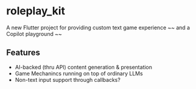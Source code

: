 # roleplay_kit

A new Flutter project for providing custom text game experience
~~ and a Copilot playground ~~

## Features
- AI-backed (thru API) content generation & presentation
- Game Mechanincs running on top of ordinary LLMs
- Non-text input support through callbacks?